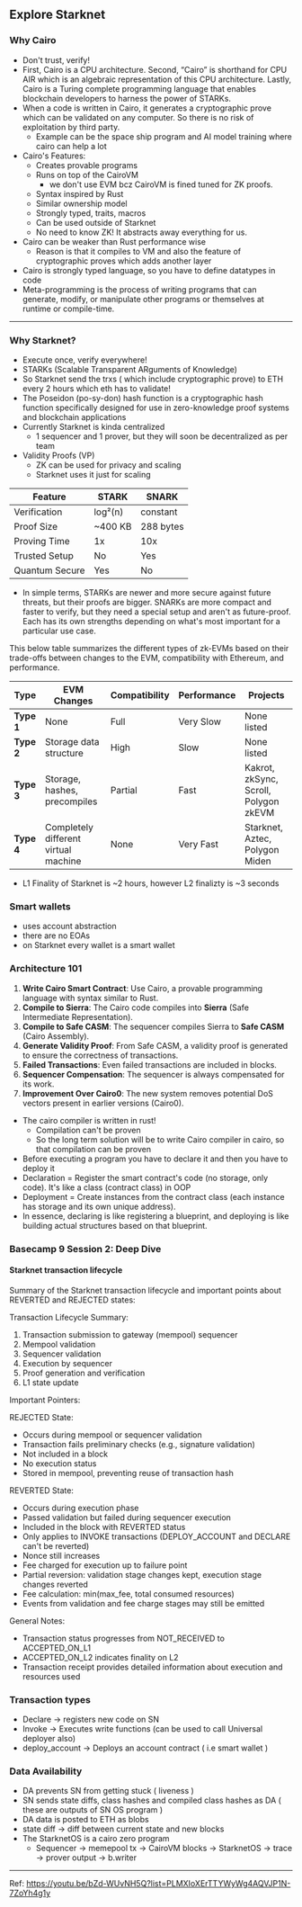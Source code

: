 ## Explore Starknet

### Why Cairo
- Don't trust, verify!
- First, Cairo is a CPU architecture. Second, “Cairo” is shorthand for CPU AIR which is an algebraic representation of this CPU architecture. Lastly, Cairo is a Turing complete programming language that enables blockchain developers to harness the power of STARKs.
- When a code is written in Cairo, it generates a cryptographic prove which can be validated on any computer. So there is no risk of exploitation by third party.
    - Example can be the space ship program and AI model training where cairo can help a lot
- Cairo's Features:
  - Creates provable programs
  - Runs on top of the CairoVM
    - we don't use EVM bcz CairoVM is fined tuned for ZK proofs.
  - Syntax inspired by Rust
  - Similar ownership model
  - Strongly typed, traits, macros
  - Can be used outside of Starknet
  - No need to know ZK! It abstracts away everything for us.
- Cairo can be weaker than Rust performance wise
    - Reason is that it compiles to VM and also the feature of cryptographic proves which adds another layer
- Cairo is strongly typed language, so you have to define datatypes in code
- Meta-programming is the process of writing programs that can generate, modify, or manipulate other programs or themselves at runtime or compile-time.

____
### Why Starknet?

- Execute once, verify everywhere!
- STARKs (Scalable Transparent ARguments of Knowledge) 
- So Starknet send the trxs ( which include cryptographic prove) to ETH every 2 hours which eth has to validate!
- The Poseidon (po-sy-don) hash function is a cryptographic hash function specifically designed for use in zero-knowledge proof systems and blockchain applications
- Currently Starknet is kinda centralized
    - 1 sequencer and 1 prover, but they will soon be decentralized as per team
- Validity Proofs (VP)
    - ZK can be used for privacy and scaling
    - Starknet uses it just for scaling
 
    
| **Feature** | **STARK** | **SNARK** |
|---------|-------|-------|
| Verification | log²(n) | constant |
| Proof Size | ~400 KB | 288 bytes |
| Proving Time | 1x | 10x |
| Trusted Setup | No | Yes |
| Quantum Secure | Yes | No |
  

- In simple terms, STARKs are newer and more secure against future threats, but their proofs are bigger. SNARKs are more compact and faster to verify, but they need a special setup and aren't as future-proof. Each has its own strengths depending on what's most important for a particular use case.  

This below table summarizes the different types of zk-EVMs based on their trade-offs between changes to the EVM, compatibility with Ethereum, and performance.

| **Type** | **EVM Changes**                      | **Compatibility**          | **Performance** | **Projects**                                   |
|----------|--------------------------------------|----------------------------|-----------------|------------------------------------------------|
| **Type 1** | None                                 | Full                       | Very Slow       | None listed                                    |
| **Type 2** | Storage data structure               | High                       | Slow            | None listed                                    |
| **Type 3** | Storage, hashes, precompiles         | Partial                    | Fast            | Kakrot, zkSync, Scroll, Polygon zkEVM           |
| **Type 4** | Completely different virtual machine | None                       | Very Fast       | Starknet, Aztec, Polygon Miden                 |

- L1 Finality of Starknet is ~2 hours, however L2 finalizty is ~3 seconds

### Smart wallets 

- uses account abstraction
- there are no EOAs
- on Starknet every wallet is a smart wallet

### Architecture 101 

1. **Write Cairo Smart Contract**: Use Cairo, a provable programming language with syntax similar to Rust.
2. **Compile to Sierra**: The Cairo code compiles into **Sierra** (Safe Intermediate Representation).
3. **Compile to Safe CASM**: The sequencer compiles Sierra to **Safe CASM** (Cairo Assembly).
4. **Generate Validity Proof**: From Safe CASM, a validity proof is generated to ensure the correctness of transactions.
5. **Failed Transactions**: Even failed transactions are included in blocks.
6. **Sequencer Compensation**: The sequencer is always compensated for its work.
7. **Improvement Over Cairo0**: The new system removes potential DoS vectors present in earlier versions (Cairo0).

- The cairo compiler is written in rust!
    - Compilation can't be proven
    - So the long term solution will be to write Cairo compiler in cairo, so that compilation can be proven
- Before executing a program you have to declare it and then you have to deploy it
- Declaration = Register the smart contract's code (no storage, only code). It's like a class (contract class) in OOP
- Deployment = Create instances from the contract class (each instance has storage and its own unique address).
- In essence, declaring is like registering a blueprint, and deploying is like building actual structures based on that blueprint.
  
### Basecamp 9 Session 2: Deep Dive

#### Starknet transaction lifecycle

Summary of the Starknet transaction lifecycle and important points about REVERTED and REJECTED states:

Transaction Lifecycle Summary:
1. Transaction submission to gateway (mempool) sequencer
2. Mempool validation
3. Sequencer validation
4. Execution by sequencer
5. Proof generation and verification
6. L1 state update

Important Pointers:

REJECTED State:
- Occurs during mempool or sequencer validation
- Transaction fails preliminary checks (e.g., signature validation)
- Not included in a block
- No execution status
- Stored in mempool, preventing reuse of transaction hash

REVERTED State:
- Occurs during execution phase
- Passed validation but failed during sequencer execution
- Included in the block with REVERTED status
- Only applies to INVOKE transactions (DEPLOY_ACCOUNT and DECLARE can't be reverted)
- Nonce still increases
- Fee charged for execution up to failure point
- Partial reversion: validation stage changes kept, execution stage changes reverted
- Fee calculation: min(max_fee, total consumed resources)
- Events from validation and fee charge stages may still be emitted

General Notes:
- Transaction status progresses from NOT_RECEIVED to ACCEPTED_ON_L1
- ACCEPTED_ON_L2 indicates finality on L2
- Transaction receipt provides detailed information about execution and resources used

### Transaction types
- Declare -> registers new code on SN
- Invoke -> Executes write functions (can be used to call Universal deployer also)
- deploy_account -> Deploys an account contract ( i.e smart wallet )


### Data Availability

- DA prevents SN from getting stuck ( liveness )
- SN sends state diffs, class hashes and compiled class hashes as DA ( these are outputs of SN OS program )
- DA data is posted to ETH as blobs
- state diff -> diff between current state and new blocks
- The StarknetOS is a cairo zero program
    - Sequencer -> memepool tx -> CairoVM blocks -> StarknetOS -> trace -> prover output -> b.writer
___
Ref: https://youtu.be/bZd-WUvNH5Q?list=PLMXIoXErTTYWyWg4AQVJP1N-7ZoYh4g1y